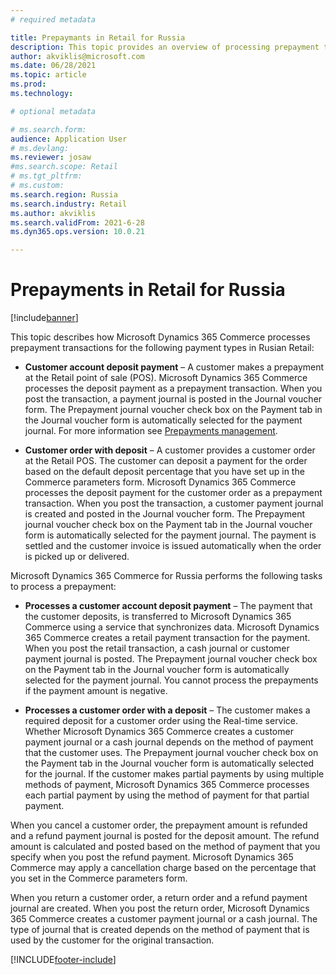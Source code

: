 ```yaml
---
# required metadata

title: Prepaymants in Retail for Russia
description: This topic provides an overview of processing prepayment transactions in Microsoft Dynamics 365 Commerce for Russia.
author: akviklis@microsoft.com
ms.date: 06/28/2021
ms.topic: article
ms.prod: 
ms.technology: 

# optional metadata

# ms.search.form:
audience: Application User
# ms.devlang: 
ms.reviewer: josaw
#ms.search.scope: Retail
# ms.tgt_pltfrm: 
# ms.custom: 
ms.search.region: Russia
ms.search.industry: Retail
ms.author: akviklis
ms.search.validFrom: 2021-6-28
ms.dyn365.ops.version: 10.0.21

---
```

# Prepayments in Retail for Russia

[!include[banner](../includes/banner.md)]

This topic describes how Microsoft Dynamics 365 Commerce processes prepayment transactions for the following payment types in Rusian Retail:

- **Customer account deposit payment** – A customer makes a prepayment at the Retail point of sale (POS). Microsoft Dynamics 365 Commerce processes the deposit payment as a prepayment transaction. When you post the transaction, a payment journal is posted in the Journal voucher form. The Prepayment journal voucher check box on the Payment tab in the Journal voucher form is automatically selected for the payment journal. For more information see [Prepayments management](../../finance/localizations/rus-prepayments-management.md).

- **Customer order with deposit** – A customer provides a customer order at the Retail POS. The customer can deposit a payment for the order based on the default deposit percentage that you have set up in the Commerce parameters form. Microsoft Dynamics 365 Commerce processes the deposit payment for the customer order as a prepayment transaction. When you post the transaction, a customer payment journal is created and posted in the Journal voucher form. The Prepayment journal voucher check box on the Payment tab in the Journal voucher form is automatically selected for the payment journal. The payment is settled and the customer invoice is issued automatically when the order is picked up or delivered.

Microsoft Dynamics 365 Commerce for Russia performs the following tasks to process a prepayment:

- **Processes a customer account deposit payment** – The payment that the customer deposits, is transferred to Microsoft Dynamics 365 Commerce using a service that synchronizes data. Microsoft Dynamics 365 Commerce creates a retail payment transaction for the payment. When you post the retail transaction, a cash journal or customer payment journal is posted. The Prepayment journal voucher check box on the Payment tab in the Journal voucher form is automatically selected for the payment journal. You cannot process the prepayments if the payment amount is negative.

- **Processes a customer order with a deposit** – The customer makes a required deposit for a customer order using the Real-time service. Whether Microsoft Dynamics 365 Commerce creates a customer payment journal or a cash journal depends on the method of payment that the customer uses. The Prepayment journal voucher check box on the Payment tab in the Journal voucher form is automatically selected for the journal. If the customer makes partial payments by using multiple methods of payment, Microsoft Dynamics 365 Commerce processes each partial payment by using the method of payment for that partial payment.

When you cancel a customer order, the prepayment amount is refunded and a refund payment journal is posted for the deposit amount. The refund amount is calculated and posted based on the method of payment that you specify when you post the refund payment. Microsoft Dynamics 365 Commerce may apply a cancellation charge based on the percentage that you set in the Commerce parameters form.

When you return a customer order, a return order and a refund payment journal are created. When you post the return order, Microsoft Dynamics 365 Commerce creates a customer payment journal or a cash journal. The type of journal that is created depends on the method of payment that is used by the customer for the original transaction.


[!INCLUDE[footer-include](../../includes/footer-banner.md)]

